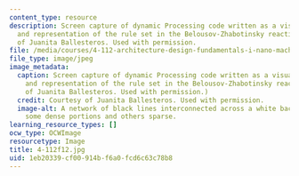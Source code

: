 ```yaml
---
content_type: resource
description: Screen capture of dynamic Processing code written as a visual abstraction
  and representation of the rule set in the Belousov-Zhabotinsky reaction. Courtesy
  of Juanita Ballesteros. Used with permission.
file: /media/courses/4-112-architecture-design-fundamentals-i-nano-machines-fall-2012/1eb20339cf00914bf6a0fcd6c63c78b8_4-112f12.jpg
file_type: image/jpeg
image_metadata:
  caption: Screen capture of dynamic Processing code written as a visual abstraction
    and representation of the rule set in the Belousov-Zhabotinsky reaction. (Courtesy
    of Juanita Ballesteros. Used with permission.)
  credit: Courtesy of Juanita Ballesteros. Used with permission.
  image-alt: A network of black lines interconnected across a white background with
    some dense portions and others sparse.
learning_resource_types: []
ocw_type: OCWImage
resourcetype: Image
title: 4-112f12.jpg
uid: 1eb20339-cf00-914b-f6a0-fcd6c63c78b8
---
```

